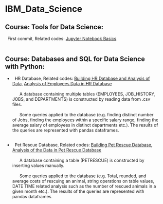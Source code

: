 # IBM_Data_Science

## Course: Tools for Data Science: 
&nbsp; First commit, Related codes: [Jupyter Notebook Basics](Tools_for_Data_Science/DataScienceEcosystem.ipynb) <br /> <br />

## Course: Databases and SQL for Data Science with Python: 
* &nbsp; HR Database, Related codes: [Building HR Database and Analysis of Data](Databases_and_SQL/HR_Database/hr_db_analysis.ipynb), [Analysis of Employees Data in HR Database](Databases_and_SQL/HR_Database/hr_employees_analysis.ipynb) <br /> <br />
&nbsp; &nbsp; &nbsp; A database containing multiple tables (EMPLOYEES, JOB_HISTORY, JOBS, and DEPARTMENTS) is constructed by reading data from .csv files. <br /> <br />
&nbsp; &nbsp; &nbsp; Some queries applied to the database (e.g. finding distinct number of Jobs, finding the employees within a specific salary range, finding the average salary of employees in distinct departments etc.). The results of the queries are represented with pandas dataframes. <br /> <br />

* &nbsp; Pet Rescue Database, Related codes: [Building Pet Rescue Database](Databases_and_SQL/Pet_Rescue_Database/create_database.ipynb), [Analysis of the Data in Pet Rescue Database](Databases_and_SQL/Pet_Rescue_Database/analyze_pet_rescue_data.ipynb)  <br /> <br />
&nbsp; &nbsp; &nbsp; A database containing a table (PETRESCUE) is constructed by inserting values manually. <br /> <br />
&nbsp; &nbsp; &nbsp; Some queries applied to the database (e.g. Total, rounded, and average costs of rescuing an animal, string operations on table values, DATE TIME related analysis such as the number of rescued animals in a given month etc.). The results of the queries are represented with pandas dataframes. <br /> <br />

